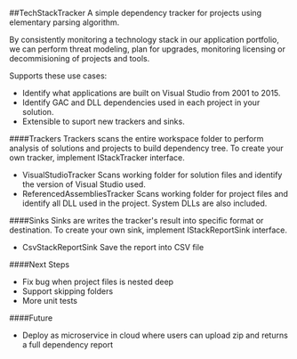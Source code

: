 ##TechStackTracker
A simple dependency tracker for projects using elementary parsing algorithm.

By consistently monitoring a technology stack in our application portfolio, we can perform threat modeling, plan for upgrades, monitoring licensing or decommisioning of projects and tools.

Supports these use cases:
- Identify what applications are built on Visual Studio from 2001 to 2015.
- Identify GAC and DLL dependencies used in each project in your solution.
- Extensible to suport new trackers and sinks.

####Trackers
Trackers scans the entire workspace folder to perform analysis of solutions and projects to build dependency tree.
To create your own tracker, implement IStackTracker interface.

- VisualStudioTracker
Scans working folder for solution files and identify the version of Visual Studio used.
- ReferencedAssembliesTracker
Scans working folder for project files and identify all DLL used in the project. System DLLs are also included.

####Sinks
Sinks are writes the tracker's result into specific format or destination.
To create your own sink, implement IStackReportSink interface.

- CsvStackReportSink
Save the report into CSV file

####Next Steps
- Fix bug when project files is nested deep
- Support skipping folders
- More unit tests

####Future
- Deploy as microservice in cloud where users can upload zip and returns a full dependency report
